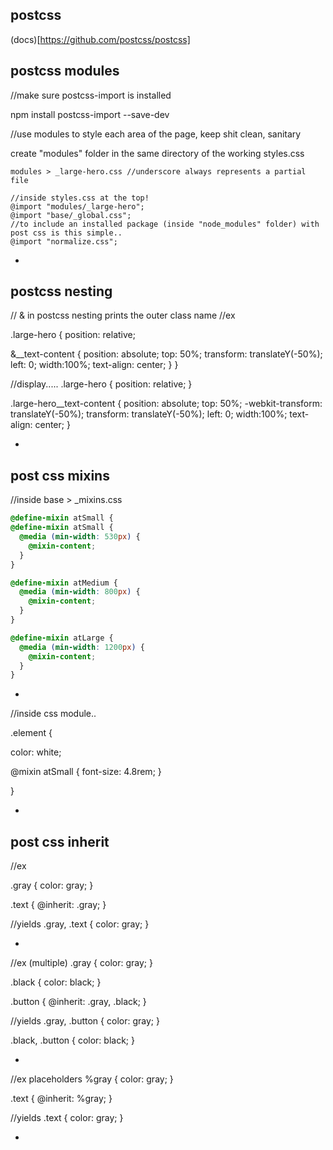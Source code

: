 postcss
-------

(docs)[https://github.com/postcss/postcss]


postcss modules
---------------
//make sure postcss-import is installed

npm install postcss-import --save-dev

//use modules to style each area of the page, keep shit clean, sanitary

create "modules" folder in the same directory of the working styles.css
```
modules > _large-hero.css //underscore always represents a partial file
```
```
//inside styles.css at the top!
@import "modules/_large-hero";
@import "base/_global.css";
//to include an installed package (inside "node_modules" folder) with post css is this simple..
@import "normalize.css";
```




-

postcss nesting
---------------
// & in postcss nesting prints the outer class name
//ex

.large-hero {
  position: relative;

  &__text-content {
    position: absolute;
    top: 50%;
    transform: translateY(-50%);
    left: 0;
    width:100%;
    text-align: center;
  }
}

//display.....
.large-hero {
  position: relative;
}

.large-hero__text-content {
  position: absolute;
  top: 50%;
  -webkit-transform: translateY(-50%);
          transform: translateY(-50%);
  left: 0;
  width:100%;
  text-align: center;
  }





-

post css mixins
---------------
//inside base > _mixins.css
```css
@define-mixin atSmall {
@define-mixin atSmall {
  @media (min-width: 530px) {
    @mixin-content;
  }
}

@define-mixin atMedium {
  @media (min-width: 800px) {
    @mixin-content;
  }
}

@define-mixin atLarge {
  @media (min-width: 1200px) {
    @mixin-content;
  }
}
```



-

//inside css module..

.element {

  color: white;

  @mixin atSmall {
    font-size: 4.8rem;
  }

}


-

post css inherit
----------------
//ex

.gray {
  color: gray;
}

.text {
  @inherit: .gray;
}

//yields
.gray,
.text {
  color: gray;
}


-

//ex (multiple)
.gray {
  color: gray;
}

.black {
  color: black;
}

.button {
  @inherit: .gray, .black;
}

//yields
.gray,
.button {
  color: gray;
}

.black,
.button {
  color: black;
}


-

//ex placeholders
%gray {
  color: gray;
}

.text {
  @inherit: %gray;
}

//yields
.text {
  color: gray;
}


-



